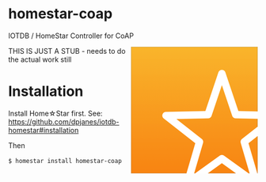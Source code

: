 # homestar-coap
IOTDB / HomeStar Controller for CoAP

<img src="https://raw.githubusercontent.com/dpjanes/iotdb-homestar/master/docs/HomeStar.png" align="right" />

THIS IS JUST A STUB - needs to do the actual work still

# Installation

Install Home☆Star first. 
See: https://github.com/dpjanes/iotdb-homestar#installation

Then

    $ homestar install homestar-coap

